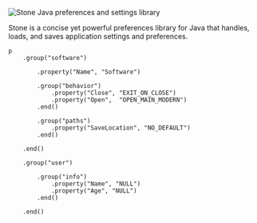 ![Stone Java preferences and settings library](http://i.imgur.com/lozt4ce.png)

Stone is a concise yet powerful preferences library for Java that handles, loads, and saves application settings and preferences.

```
p
	.group("software")

		.property("Name", "Software")

		.group("behavior")
			.property("Close", "EXIT_ON_CLOSE")
			.property("Open",  "OPEN_MAIN_MODERN")
		.end()

		.group("paths")
			.property("SaveLocation", "NO_DEFAULT")
		.end()

	.end()

	.group("user")
	
		.group("info")
			.property("Name", "NULL")
			.property("Age", "NULL")
		.end()
		
	.end()
```